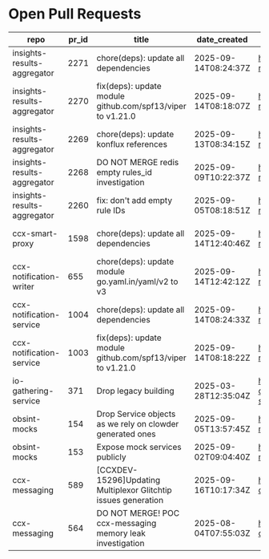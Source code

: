 # Open Pull Requests
repo | pr_id | title | date_created | url | author | ci_status
---|---|---|---|---|---|---
insights-results-aggregator | 2271 | chore(deps): update all dependencies | 2025-09-14T08:24:37Z | https://github.com/RedHatInsights/insights-results-aggregator/pull/2271 | app/red-hat-konflux | failed
insights-results-aggregator | 2270 | fix(deps): update module github.com/spf13/viper to v1.21.0 | 2025-09-14T08:18:07Z | https://github.com/RedHatInsights/insights-results-aggregator/pull/2270 | app/red-hat-konflux | failed
insights-results-aggregator | 2269 | chore(deps): update konflux references | 2025-09-13T08:34:15Z | https://github.com/RedHatInsights/insights-results-aggregator/pull/2269 | app/red-hat-konflux | failed
insights-results-aggregator | 2268 | DO NOT MERGE redis empty rules_id investigation | 2025-09-09T10:22:37Z | https://github.com/RedHatInsights/insights-results-aggregator/pull/2268 | Jakub007d | failed
insights-results-aggregator | 2260 | fix: don't add empty rule IDs | 2025-09-05T08:18:51Z | https://github.com/RedHatInsights/insights-results-aggregator/pull/2260 | juandspy | ok
ccx-smart-proxy | 1598 | chore(deps): update all dependencies | 2025-09-14T12:40:46Z | https://github.com/RedHatInsights/insights-results-smart-proxy/pull/1598 | app/red-hat-konflux | failed
ccx-notification-writer | 655 | chore(deps): update module go.yaml.in/yaml/v2 to v3 | 2025-09-14T12:42:12Z | https://github.com/RedHatInsights/ccx-notification-writer/pull/655 | app/red-hat-konflux | failed
ccx-notification-service | 1004 | chore(deps): update all dependencies | 2025-09-14T08:24:33Z | https://github.com/RedHatInsights/ccx-notification-service/pull/1004 | app/red-hat-konflux | failed
ccx-notification-service | 1003 | fix(deps): update module github.com/spf13/viper to v1.21.0 | 2025-09-14T08:18:22Z | https://github.com/RedHatInsights/ccx-notification-service/pull/1003 | app/red-hat-konflux | failed
io-gathering-service | 371 | Drop legacy building | 2025-03-28T12:35:04Z | https://github.com/RedHatInsights/insights-operator-gathering-conditions-service/pull/371 | ikerreyes | failed
obsint-mocks | 154 | Drop Service objects as we rely on clowder generated ones | 2025-09-05T13:57:45Z | https://github.com/RedHatInsights/obsint-mocks/pull/154 | ikerreyes | ok
obsint-mocks | 153 | Expose mock services publicly | 2025-09-02T09:04:40Z | https://github.com/RedHatInsights/obsint-mocks/pull/153 | ikerreyes | ok
ccx-messaging | 589 | [CCXDEV-15296]Updating Multiplexor Glitchtip issues generation | 2025-09-16T10:17:34Z | https://github.com/RedHatInsights/insights-ccx-messaging/pull/589 | Jakub007d | failed
ccx-messaging | 564 | DO NOT MERGE! POC ccx-messaging memory leak investigation | 2025-08-04T07:55:03Z | https://github.com/RedHatInsights/insights-ccx-messaging/pull/564 | Jakub007d | failed

